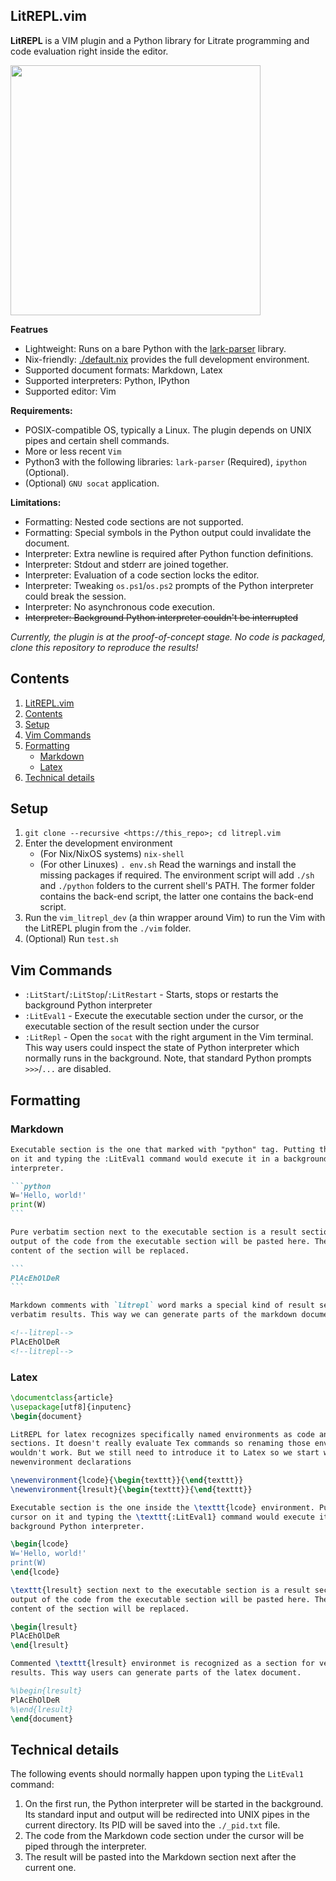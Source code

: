 LitREPL.vim
-----------

**LitREPL** is a VIM plugin and a Python library for Litrate programming and
code evaluation right inside the editor.

<img src="./demo.gif" width="400"/>

**Featrues**

* Lightweight: Runs on a bare Python with the
  [lark-parser](https://github.com/lark-parser/lark) library.
* Nix-friendly: [./default.nix](./default.nix) provides the full development
  environment.
* Supported document formats: Markdown, Latex
* Supported interpreters: Python, IPython
* Supported editor: Vim

**Requirements:**

* POSIX-compatible OS, typically a Linux. The plugin depends on UNIX pipes and
  certain shell commands.
* More or less recent `Vim`
* Python3 with the following libraries: `lark-parser` (Required), `ipython`
  (Optional).
* (Optional) `GNU socat` application.

**Limitations:**

* Formatting: Nested code sections are not supported.
* Formatting: Special symbols in the Python output could invalidate the
  document.
* Interpreter: Extra newline is required after Python function definitions.
* Interpreter: Stdout and stderr are joined together.
* Interpreter: Evaluation of a code section locks the editor.
* Interpreter: Tweaking `os.ps1`/`os.ps2` prompts of the Python interpreter
  could break the session.
* Interpreter: No asynchronous code execution.
* ~~Interpreter: Background Python interpreter couldn't be interrupted~~

_Currently, the plugin is at the proof-of-concept stage. No code is packaged,
clone this repository to reproduce the results!_

Contents
--------

1. [LitREPL.vim](#litrepl.vim)
2. [Contents](#contents)
3. [Setup](#setup)
4. [Vim Commands](#vim-commands)
5. [Formatting](#formatting)
   * [Markdown](#markdown)
   * [Latex](#latex)
6. [Technical details](#technical-details)

Setup
-----

1. `git clone --recursive <https://this_repo>; cd litrepl.vim`
2. Enter the development environment
   * (For Nix/NixOS systems) `nix-shell`
   * (For other Linuxes) `. env.sh`
   Read the warnings and install the missing packages if required. The
   environment script will add `./sh` and `./python` folders to the current
   shell's PATH.  The former folder contains the back-end script, the latter one
   contains the back-end script.
3. Run the `vim_litrepl_dev` (a thin wrapper around Vim) to run the Vim with the
   LitREPL plugin from the `./vim` folder.
4. (Optional) Run `test.sh`

Vim Commands
------------

* `:LitStart`/`:LitStop`/`:LitRestart` - Starts, stops or restarts the
  background Python interpreter
* `:LitEval1` - Execute the executable section under the cursor, or the
  executable section of the result section under the cursor
* `:LitRepl` - Open the `socat` with the right argument in the Vim terminal.
  This way users could inspect the state of Python interpreter which normally
  runs in the background. Note, that standard Python prompts `>>>`/`...` are
  disabled.

Formatting
----------

### Markdown

```` markdown
Executable section is the one that marked with "python" tag. Putting the cursor
on it and typing the :LitEval1 command would execute it in a background Python
interpreter.

```python
W='Hello, world!'
print(W)
```

Pure verbatim section next to the executable section is a result section. The
output of the code from the executable section will be pasted here. The original
content of the section will be replaced.

```
PlAcEhOlDeR
```

Markdown comments with `litrepl` word marks a special kind of result section for
verbatim results. This way we can generate parts of the markdown document.

<!--litrepl-->
PlAcEhOlDeR
<!--litrepl-->

````

### Latex

````latex
\documentclass{article}
\usepackage[utf8]{inputenc}
\begin{document}

LitREPL for latex recognizes specifically named environments as code and result
sections. It doesn't really evaluate Tex commands so renaming those environments
wouldn't work. But we still need to introduce it to Latex so we start with some
newenvironment declarations

\newenvironment{lcode}{\begin{texttt}}{\end{texttt}}
\newenvironment{lresult}{\begin{texttt}}{\end{texttt}}

Executable section is the one inside the \texttt{lcode} environment. Putting the
cursor on it and typing the \texttt{:LitEval1} command would execute it in a
background Python interpreter.

\begin{lcode}
W='Hello, world!'
print(W)
\end{lcode}

\texttt{lresult} section next to the executable section is a result section. The
output of the code from the executable section will be pasted here. The original
content of the section will be replaced.

\begin{lresult}
PlAcEhOlDeR
\end{lresult}

Commented \texttt{lresult} environmet is recognized as a section for verbatim
results. This way users can generate parts of the latex document.

%\begin{lresult}
PlAcEhOlDeR
%\end{lresult}
\end{document}
````

Technical details
-----------------

The following events should normally happen upon typing the `LitEval1` command:

1. On the first run, the Python interpreter will be started in the
   background. Its standard input and output will be redirected into UNIX
   pipes in the current directory. Its PID will be saved into the
   `./_pid.txt` file.
2. The code from the Markdown code section under the cursor will be piped
   through the interpreter.
3. The result will be pasted into the Markdown section next after the current
   one.



